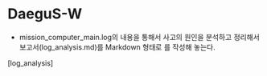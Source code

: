 # DaeguS-W

* mission_computer_main.log의 내용을 통해서 사고의 원인을 분석하고 정리해서 보고서(log_analysis.md)를 Markdown 형태로 를 작성해 놓는다.


[log_analysis]
